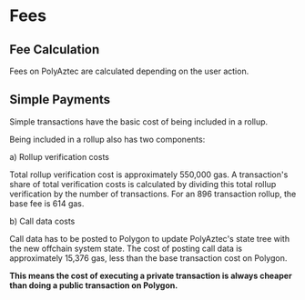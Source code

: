 # Fees

## Fee Calculation

Fees on PolyAztec are calculated depending on the user action.

## Simple Payments

Simple transactions have the basic cost of being included in a rollup.

Being included in a rollup also has two components:

a) Rollup verification costs

Total rollup verification cost is approximately 550,000 gas. A transaction's share of total verification costs is calculated by dividing this total rollup verification by the number of transactions. For an 896 transaction rollup, the base fee is 614 gas.

b) Call data costs

Call data has to be posted to Polygon to update PolyAztec's state tree with the new offchain system state. The cost of posting call data is approximately 15,376 gas, less than the base transaction cost on Polygon.

**This means the cost of executing a private transaction is always cheaper than doing a public transaction on Polygon.**
